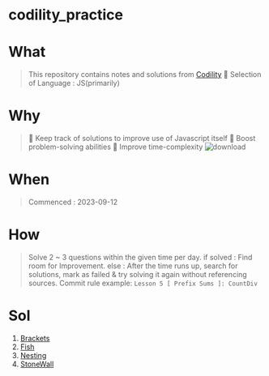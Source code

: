 # codility_practice

# What

> This repository contains notes and solutions from [Codility](https://app.codility.com/programmers/)
> 🤭 Selection of Language : JS(primarily)

# Why

> 🌟 Keep track of solutions to improve use of Javascript itself
> 🌟 Boost problem-solving abilities
> 🌟 Improve time-complexity
> ![download](https://github.com/Pyotato/codility_practice/assets/102423086/b05a0ca2-f8bd-49e2-bfb9-049e8d0eeea9)

# When

> Commenced : 2023-09-12

# How

> Solve 2 ~ 3 questions within the given time per day.
> if solved : Find room for Improvement.
> else : After the time runs up, search for solutions, mark as failed & try solving it again without referencing sources.
> Commit rule example: `Lesson 5 [ Prefix Sums ]: CountDiv`

# Sol
1. [Brackets](https://app.codility.com/demo/results/trainingC65JAQ-KDQ/)
2. [Fish](https://app.codility.com/demo/results/training6A4RR4-NBF/)
3. [Nesting](https://app.codility.com/demo/results/trainingXGZ2PV-KQY/)
4. [StoneWall](https://app.codility.com/demo/results/training4Q23DG-B2K/)

